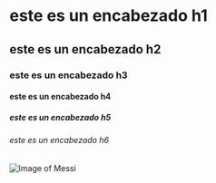 # este es un encabezado h1
## este es un encabezado h2
### este es un encabezado h3
#### este es un encabezado h4
##### este es un encabezado h5
###### este es un encabezado h6
![Image of Messi](https://user-images.githubusercontent.com/130659747/234634652-9b18875e-2433-4d16-89b0-768eed6c6cfc.jpg)
